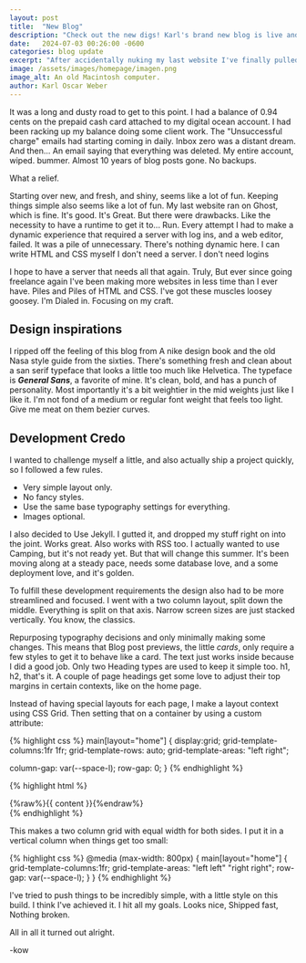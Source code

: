 ```yaml
---
layout: post
title:  "New Blog"
description: "Check out the new digs! Karl's brand new blog is live and everybody loves it. After accidentally nuking my last website I've finally pulled together a new personal website. kow.fm version 25."
date:   2024-07-03 00:26:00 -0600
categories: blog update
excerpt: "After accidentally nuking my last website I've finally pulled together a new personal website. kow.fm version 25."
image: /assets/images/homepage/imagen.png
image_alt: An old Macintosh computer.
author: Karl Oscar Weber
---
```


It was a long and dusty road to get to this point. I had a balance of 0.94 cents on the prepaid cash card attached to my digital ocean account. I had been racking up my balance doing some client work. The "Unsuccessful charge" emails had starting coming in daily. Inbox zero was a distant dream. And then... An email saying that everything was deleted. My entire account, wiped. bummer. Almost 10 years of blog posts gone. No backups.

What a relief.

Starting over new, and fresh, and shiny, seems like a lot of fun. Keeping things simple also seems like a lot of fun. My last website ran on Ghost, which is fine. It's good. It's Great. But there were drawbacks. Like the necessity to have a runtime to get it to... Run. Every attempt I had to make a dynamic experience that required a server with log ins, and a web editor, failed. It was a pile of unnecessary. There's nothing dynamic here. I can write HTML and CSS myself I don't need a server. I don't need logins

I hope to have a server that needs all that again. Truly, But ever since going freelance again I've been making more websites in less time than I ever have. Piles and Piles of HTML and CSS. I've got these muscles loosey goosey. I'm Dialed in. Focusing on my craft.

## Design inspirations

I ripped off the feeling of this blog from A nike design book and the old Nasa style guide from the sixties. There's something fresh and clean about a san serif typeface that looks a little too much like Helvetica. The typeface is ***General Sans***, a favorite of mine. It's clean, bold, and has a punch of personality. Most importantly it's a bit weightier in the mid weights just like I like it. I'm not fond of a medium or regular font weight that feels too light. Give me meat on them bezier curves.

## Development Credo

I wanted to challenge myself a little, and also actually ship a project quickly, so I followed a few rules.

* Very simple layout only.
* No fancy styles.
* Use the same base typography settings for everything.
* Images optional.

I also decided to Use Jekyll. I gutted it, and dropped my stuff right on into the joint. Works great. Also works with RSS too. I actually wanted to use Camping, but it's not ready yet. But that will change this summer. It's been moving along at a steady pace, needs some database love, and a some deployment love, and it's golden.

To fulfill these development requirements the design also had to be more streamlined and focused. I went with a two column layout, split down the middle. Everything is split on that axis. Narrow screen sizes are just stacked vertically. You know, the classics.

Repurposing typography decisions and only minimally making some changes. This means that Blog post previews, the little *cards*, only require a few styles to get it to behave like a card. The text just works inside because I did a good job. Only two Heading types are used to keep it simple too. h1, h2, that's it. A couple of page headings get some love to adjust their top margins in certain contexts, like on the home page.

Instead of having special layouts for each page, I make a layout context using CSS Grid. Then setting that on a container by using a custom attribute:

{% highlight css %}
main[layout="home"] {
  display:grid;
  grid-template-columns:1fr 1fr;
  grid-template-rows: auto;
  grid-template-areas: "left right";

  column-gap: var(--space-l);
  row-gap: 0;
}
{% endhighlight %}

{% highlight html %}
<main layout="home" aria-label="Content">
  {%raw%}{{ content }}{%endraw%}
</main>
{% endhighlight %}

This makes a two column grid with equal width for both sides. I put it in a vertical column when things get too small:

{% highlight css %}
@media (max-width: 800px) {
  main[layout="home"] {
    grid-template-columns:1fr;
    grid-template-areas: "left left" "right right";
    row-gap: var(--space-l);
  }
}
{% endhighlight %}

I've tried to push things to be incredibly simple, with a little style on this build. I think I've achieved it. I hit all my goals. Looks nice, Shipped fast, Nothing broken.

All in all it turned out alright.

-kow
